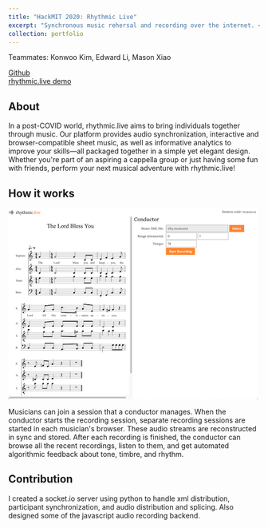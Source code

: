 ```yaml
---
title: "HackMIT 2020: Rhythmic Live"
excerpt: "Synchronous music rehersal and recording over the internet. <br/> Won NASDAQ Live Music challenge. <br/><img src='/images/rhythmiclivesplash.png'>"
collection: portfolio
---
```


Teammates: Konwoo Kim, Edward Li, Mason Xiao

[Github](http://github.com/rhythmic-live)  
[rhythmic.live demo](rhythmic.live)

## About

In a post-COVID world, rhythmic.live aims to bring individuals together through music. Our platform provides audio synchronization, interactive and browser-compatible sheet music, as well as informative analytics to improve your skills—all packaged together in a simple yet elegant design. Whether you're part of an aspiring a cappella group or just having some fun with friends, perform your next musical adventure with rhythmic.live!

## How it works

<img src='/images/rhythmiclivesplash.png'>

Musicians can join a session that a conductor manages. When the conductor starts the recording session, separate recording sessions are started in each musician's browser. These audio streams are reconstructed in sync and stored. After each recording is finished, the conductor can browse all the recent recordings, listen to them, and get automated algorithmic feedback about tone, timbre, and rhythm.

## Contribution

I created a socket.io server using python to handle xml distribution, participant synchronization, and audio distribution and splicing. Also designed some of the javascript audio recording backend.